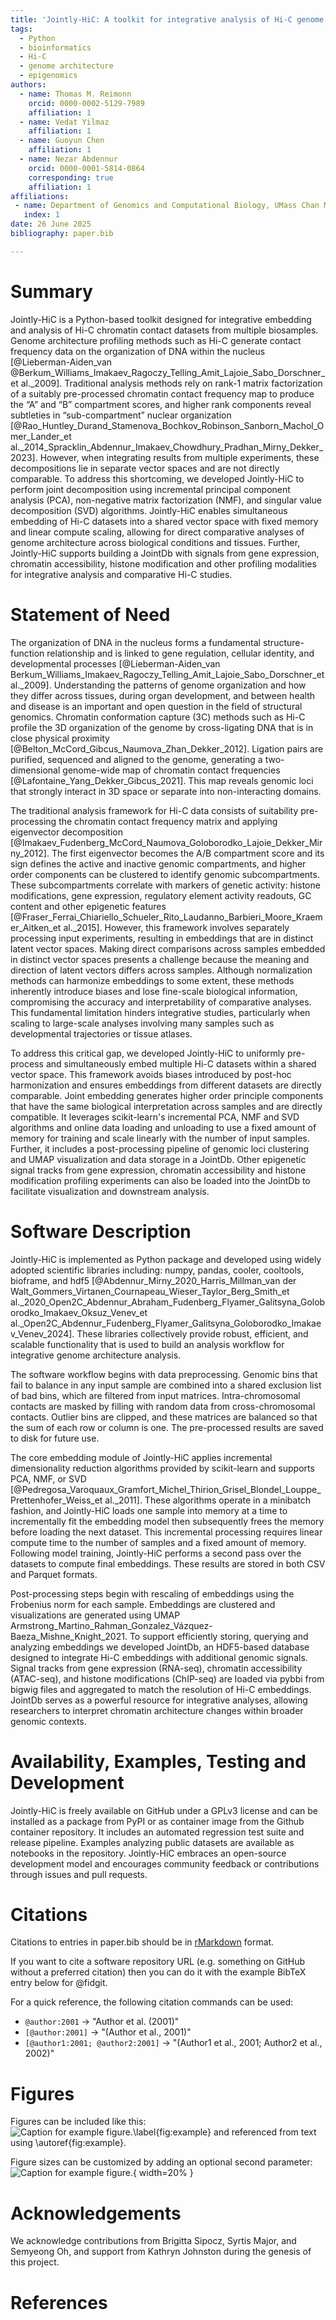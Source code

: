 ```yaml
---
title: 'Jointly-HiC: A toolkit for integrative analysis of Hi-C genome architecture data'
tags:
  - Python
  - bioinformatics
  - Hi-C
  - genome architecture
  - epigenomics
authors:
  - name: Thomas M. Reimonn
    orcid: 0000-0002-5129-7989
    affiliation: 1
  - name: Vedat Yilmaz
    affiliation: 1
  - name: Guoyun Chen
    affiliation: 1
  - name: Nezar Abdennur
    orcid: 0000-0001-5814-0864
    corresponding: true
    affiliation: 1
affiliations:
 - name: Department of Genomics and Computational Biology, UMass Chan Medical School, Worcester 01655, MA, USA
   index: 1
date: 26 June 2025
bibliography: paper.bib

---
```


# Summary

Jointly-HiC is a Python-based toolkit designed for integrative embedding and analysis of Hi-C chromatin contact datasets from multiple biosamples. Genome architecture profiling methods such as Hi-C generate contact frequency data on the organization of DNA within the nucleus [@Lieberman-Aiden_van @Berkum_Williams_Imakaev_Ragoczy_Telling_Amit_Lajoie_Sabo_Dorschner_et al._2009]. Traditional analysis methods rely on rank-1 matrix factorization of a suitably pre-processed chromatin contact frequency map to produce the “A” and “B” compartment scores, and higher rank components reveal subtleties in “sub-compartment” nuclear organization [@Rao_Huntley_Durand_Stamenova_Bochkov_Robinson_Sanborn_Machol_Omer_Lander_et al._2014_Spracklin_Abdennur_Imakaev_Chowdhury_Pradhan_Mirny_Dekker_2023]. However, when integrating results from multiple experiments, these decompositions lie in separate vector spaces and are not directly comparable. To address this shortcoming, we developed Jointly-HiC to perform joint decomposition using incremental principal component analysis (PCA), non-negative matrix factorization (NMF), and singular value decomposition (SVD) algorithms. Jointly-HiC enables simultaneous embedding of Hi-C datasets into a shared vector space with fixed memory and linear compute scaling, allowing for direct comparative analyses of genome architecture across biological conditions and tissues. Further, Jointly-HiC supports building a JointDb with signals from gene expression, chromatin accessibility, histone modification and other profiling modalities for integrative analysis and comparative Hi-C studies.

# Statement of Need

The organization of DNA in the nucleus forms a fundamental structure-function relationship and is linked to gene regulation, cellular identity, and developmental processes [@Lieberman-Aiden_van Berkum_Williams_Imakaev_Ragoczy_Telling_Amit_Lajoie_Sabo_Dorschner_et al._2009]. Understanding the patterns of genome organization and how they differ across tissues, during organ development, and between health and disease is an important and open question in the field of structural genomics. Chromatin conformation capture (3C) methods such as Hi-C profile the 3D organization of the genome by cross-ligating DNA that is in close physical proximity [@Belton_McCord_Gibcus_Naumova_Zhan_Dekker_2012]. Ligation pairs are purified, sequenced and aligned to the genome, generating a two-dimensional genome-wide map of chromatin contact frequencies [@Lafontaine_Yang_Dekker_Gibcus_2021]. This map reveals genomic loci that strongly interact in 3D space or separate into non-interacting domains.

The traditional analysis framework for Hi-C data consists of suitability pre-processing the chromatin contact frequency matrix and applying eigenvector decomposition [@Imakaev_Fudenberg_McCord_Naumova_Goloborodko_Lajoie_Dekker_Mirny_2012]. The first eigenvector becomes the A/B compartment score and its sign defines the active and inactive genomic compartments, and higher order components can be clustered to identify genomic subcompartments. These subcompartments correlate with markers of genetic activity: histone modifications, gene expression, regulatory element activity readouts, GC content and other epigenetic features [@Fraser_Ferrai_Chiariello_Schueler_Rito_Laudanno_Barbieri_Moore_Kraemer_Aitken_et al._2015]. However, this framework involves separately processing input experiments, resulting in embeddings that are in distinct latent vector spaces. Making direct comparisons across samples embedded in distinct vector spaces presents a challenge because the meaning and direction of latent vectors differs across samples. Although normalization methods can harmonize embeddings to some extent, these methods inherently introduce biases and lose fine-scale biological information, compromising the accuracy and interpretability of comparative analyses. This fundamental limitation hinders integrative studies, particularly when scaling to large-scale analyses involving many samples such as developmental trajectories or tissue atlases.

To address this critical gap, we developed Jointly-HiC to uniformly pre-process and simultaneously embed multiple Hi-C datasets within a shared vector space. This framework avoids biases introduced by post-hoc harmonization and ensures embeddings from different datasets are directly comparable. Joint embedding generates higher order principle components that have the same biological interpretation across samples and are directly compatible. It leverages scikit-learn's incremental PCA, NMF and SVD algorithms and online data loading and unloading to use a fixed amount of memory for training and scale linearly with the number of input samples. Further, it includes a post-processing pipeline of genomic loci clustering and UMAP visualization and data storage in a JointDb. Other epigenetic signal tracks from gene expression, chromatin accessibility and histone modification profiling experiments can also be loaded into the JointDb to facilitate visualization and downstream analysis.

# Software Description

Jointly-HiC is implemented as Python package and developed using widely adopted scientific libraries including: numpy, pandas, cooler, cooltools, bioframe, and hdf5 [@Abdennur_Mirny_2020_Harris_Millman_van der Walt_Gommers_Virtanen_Cournapeau_Wieser_Taylor_Berg_Smith_et al._2020_Open2C_Abdennur_Abraham_Fudenberg_Flyamer_Galitsyna_Goloborodko_Imakaev_Oksuz_Venev_et al._Open2C_Abdennur_Fudenberg_Flyamer_Galitsyna_Goloborodko_Imakaev_Venev_2024]. These libraries collectively provide robust, efficient, and scalable functionality that is used to build an analysis workflow for integrative genome architecture analysis.

The software workflow begins with data preprocessing. Genomic bins that fail to balance in any input sample are combined into a shared exclusion list of bad bins, which are filtered from input matrices. Intra-chromosomal contacts are masked by filling with random data from cross-chromosomal contacts. Outlier bins are clipped, and these matrices are balanced so that the sum of each row or column is one. The pre-processed results are saved to disk for future use.

The core embedding module of Jointly-HiC applies incremental dimensionality reduction algorithms provided by scikit-learn and supports PCA, NMF, or SVD [@Pedregosa_Varoquaux_Gramfort_Michel_Thirion_Grisel_Blondel_Louppe_Prettenhofer_Weiss_et al._2011]. These algorithms operate in a minibatch fashion, and Jointly-HiC loads one sample into memory at a time to incrementally fit the embedding model then subsequently frees the memory before loading the next dataset. This incremental processing requires linear compute time to the number of samples and a fixed amount of memory. Following model training, Jointly-HiC performs a second pass over the datasets to compute final embeddings. These results are stored in both CSV and Parquet formats.

Post-processing steps begin with rescaling of embeddings using the Frobenius norm for each sample. Embeddings are clustered and visualizations are generated using UMAP Armstrong_Martino_Rahman_Gonzalez_Vázquez-Baeza_Mishne_Knight_2021. To support efficiently storing, querying and analyzing embeddings we developed JointDb, an HDF5-based database designed to integrate Hi-C embeddings with additional genomic signals. Signal tracks from gene expression (RNA-seq), chromatin accessibility (ATAC-seq), and histone modifications (ChIP-seq) are loaded via pybbi from bigwig files and aggregated to match the resolution of Hi-C embeddings. JointDb serves as a powerful resource for integrative analyses, allowing researchers to interpret chromatin architecture changes within broader genomic contexts.

# Availability, Examples, Testing and Development

Jointly-HiC is freely available on GitHub under a GPLv3 license and can be installed as a package from PyPI or as container image from the Github container repository. It includes an automated regression test suite and release pipeline. Examples analyzing public datasets are available as notebooks in the repository. Jointly-HiC embraces an open-source development model and encourages community feedback or contributions through issues and pull requests.






# Citations

Citations to entries in paper.bib should be in
[rMarkdown](http://rmarkdown.rstudio.com/authoring_bibliographies_and_citations.html)
format.

If you want to cite a software repository URL (e.g. something on GitHub without a preferred
citation) then you can do it with the example BibTeX entry below for @fidgit.

For a quick reference, the following citation commands can be used:
- `@author:2001`  ->  "Author et al. (2001)"
- `[@author:2001]` -> "(Author et al., 2001)"
- `[@author1:2001; @author2:2001]` -> "(Author1 et al., 2001; Author2 et al., 2002)"

# Figures

Figures can be included like this:
![Caption for example figure.\label{fig:example}](figure.png)
and referenced from text using \autoref{fig:example}.

Figure sizes can be customized by adding an optional second parameter:
![Caption for example figure.](figure.png){ width=20% }

# Acknowledgements

We acknowledge contributions from Brigitta Sipocz, Syrtis Major, and Semyeong
Oh, and support from Kathryn Johnston during the genesis of this project.

# References
